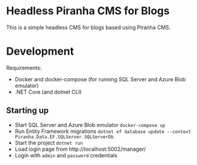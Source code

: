 # Headless Piranha CMS for Blogs

This is a simple headless CMS for blogs based using Piranha CMS.

# Development

Requirements:
* Docker and docker-compose (for running SQL Server and Azure Blob emulator)
* .NET Core (and dotnet CLI)

## Starting up

* Start SQL Server and Azure Blob emulator `docker-compose up`
* Run Entity Framework migrations `dotnet ef database update --context Piranha.Data.EF.SQLServer.SQLServerDb`
* Start the project `dotnet run`
* Load login page from http://localhost:5002/manager/
* Login with `admin` and `password` credentials
